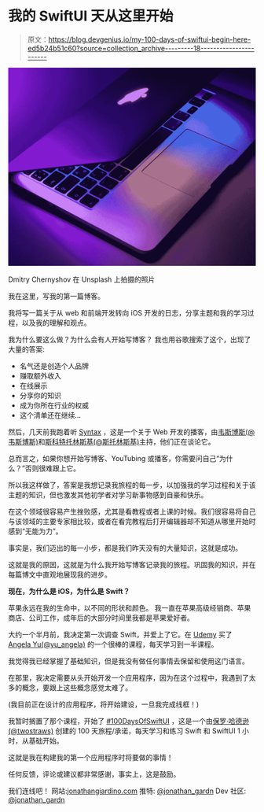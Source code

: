 # 我的 SwiftUI 天从这里开始

> 原文：<https://blog.devgenius.io/my-100-days-of-swiftui-begin-here-ed5b24b51c60?source=collection_archive---------18----------------------->

![](img/fa82ab1e4099ab16e374983394cfae21.png)

Dmitry Chernyshov 在 Unsplash 上拍摄的照片

我在这里，写我的第一篇博客。

我将写一篇关于从 web 和前端开发转向 iOS 开发的日志，分享主题和我的学习过程，以及我的理解和观点。

我为什么要这么做？为什么会有人开始写博客？
我也用谷歌搜索了这个，出现了大量的答案:

*   名气还是创造个人品牌
*   赚取额外收入
*   在线展示
*   分享你的知识
*   成为你所在行业的权威
*   这个清单还在继续…

然后，几天前我跑着听 [Syntax](https://syntax.fm/) ，这是一个关于 Web 开发的播客，由[韦斯博斯(@韦斯博斯)](https://twitter.com/wesbos)和[斯科特托林斯基(@斯托林斯基)](https://twitter.com/stolinski)主持，他们正在谈论它。

总而言之，如果你想开始写博客、YouTubing 或播客，你需要问自己“为什么？”否则很难跟上它。

所以我这样做了，答案是我想记录我旅程的每一步，以加强我的学习过程和关于该主题的知识，但也激发其他初学者对学习新事物感到自豪和快乐。

在这个领域很容易产生挫败感，尤其是看教程或者上课的时候。我们很容易将自己与该领域的主要专家相比较，或者在看完教程后打开编辑器却不知道从哪里开始时感到“无能为力”。

事实是，我们迈出的每一小步，都是我们昨天没有的大量知识，这就是成功。

这就是我的原因，这就是为什么我开始写博客记录我的旅程。巩固我的知识，并在每篇博文中直观地展现我的进步。

**现在，为什么是 iOS，为什么是 Swift？**

苹果永远在我的生命中，以不同的形状和颜色。
我一直在苹果高级经销商、苹果商店、公司工作，成年后的大部分时间里我都是苹果爱好者。

大约一个半月前，我决定第一次调查 Swift，并爱上了它。在 [Udemy](https://www.udemy.com/course/ios-13-app-development-bootcamp/) 买了 [Angela Yu(@yu_angela)](https://twitter.com/yu_angela) 的一个很棒的课程，每天学习到一半课程。

我觉得我已经掌握了基础知识，但是我没有做任何事情去保留和使用这门语言。

在那里，我决定需要从头开始开发一个应用程序，因为在这个过程中，我遇到了太多的概念，要跟上这些概念感觉太难了。

(我目前正在设计的应用程序，将开始建设，一旦我完成线框！)

我暂时搁置了那个课程，开始了 [#100DaysOfSwiftUI](https://www.hackingwithswift.com/100/swiftui/) ，这是一个由[保罗·哈德逊(@twostraws)](https://twitter.com/twostraws) 创建的 100 天旅程/承诺，每天学习和练习 Swift 和 SwiftUI 1 小时，从基础开始。

这就是我在构建我的第一个应用程序时将要做的事情！

任何反馈，评论或建议都非常感谢，事实上，这是鼓励。

我们连线吧！
网站:[jonathangiardino.com](https://jonathangiardino.com/)
推特: [@jonathan_gardn](https://twitter.com/jonathan_gardn)
Dev 社区: [@jonathan_gardn](https://dev.to/jonathan_gardn)